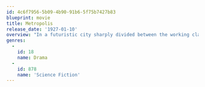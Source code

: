 ```yaml
---
id: 4c6f7956-5b09-4b90-91b6-5f75b7427b83
blueprint: movie
title: Metropolis
release_date: '1927-01-10'
overview: "In a futuristic city sharply divided between the working class and the city planners, the son of the city's mastermind falls in love with a working class prophet who predicts the coming of a savior to mediate their differences."
genres:
  -
    id: 18
    name: Drama
  -
    id: 878
    name: 'Science Fiction'
---
```

